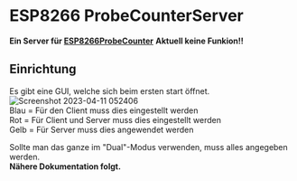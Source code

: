 # ESP8266 ProbeCounterServer  
**Ein Server für [ESP8266ProbeCounter](https://github.com/schemil053/ESP8266ProbeCounter)**
**Aktuell keine Funkion!!**  

## Einrichtung  
Es gibt eine GUI, welche sich beim ersten start öffnet.  
![Screenshot 2023-04-11 052406](https://user-images.githubusercontent.com/64897950/231048291-f322aa39-0b44-432c-9b5a-5fd18e0bcfa2.png)  
Blau = Für den Client muss dies eingestellt werden  
Rot = Für Client und Server muss dies eingestellt werden  
Gelb = Für Server muss dies angewendet werden  

Sollte man das ganze im "Dual"-Modus verwenden, muss alles angegeben werden.  
**Nähere Dokumentation folgt.**  
